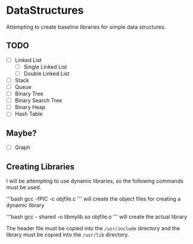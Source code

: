# DataStructures

Attempting to create baseline libraries for simple data structures.

## TODO

- [ ] Linked List
   - [ ] Single Linked List
   - [ ] Double Linked List

- [ ] Stack
- [ ] Queue
- [ ] Binary Tree
- [ ] Binary Search Tree
- [ ] Binary Heap
- [ ] Hash Table

## Maybe?

- [ ] Graph

## Creating Libraries

I will be attempting to use dynamic libraries, so the following commands must be used.

'''bash
gcc -fPIC -c objfile.c
'''
will create the object files for creating a dynamic library

'''bash
gcc - shared -o libmylib.so objfile.o
'''
will create the actual library

The header file must be copied into the ``/usr/include`` directory and the library must be copied into the ``/usr/lib`` directory.
